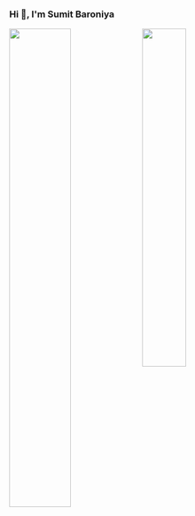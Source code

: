 ### Hi 👋, I'm Sumit Baroniya

<img align="left" width="47%" src="https://github-readme-stats.vercel.app/api?username=SumitBaroniya&show_icons=true&theme=tokyonight" />
<img align="left" width="39.5%" src="https://github-readme-stats.vercel.app/api/top-langs/?username=SumitBaroniya&layout=compact" />

<!--
- 🔭 I’m currently working on ...
- 🌱 I’m currently learning ...
- 👯 I’m looking to collaborate on ...
- 🤔 I’m looking for help with ...
- 💬 Ask me about ...
- 📫 How to reach me: ...
- 😄 Pronouns: ...
- ⚡ Fun fact: ...
-->
